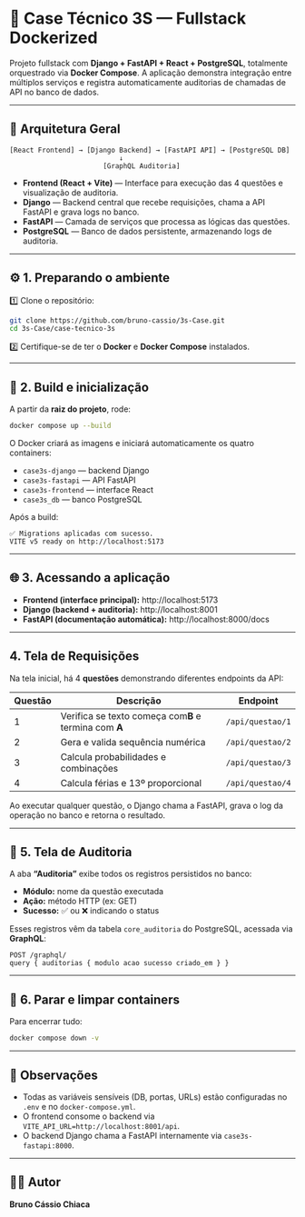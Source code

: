 # 🚀 Case Técnico 3S — Fullstack Dockerized

Projeto fullstack com **Django + FastAPI + React + PostgreSQL**, totalmente orquestrado via **Docker Compose**.
A aplicação demonstra integração entre múltiplos serviços e registra automaticamente auditorias de chamadas de API no banco de dados.

---

## 🧩 Arquitetura Geral

```
[React Frontend] → [Django Backend] → [FastAPI API] → [PostgreSQL DB]
                           ↓
                       [GraphQL Auditoria]
```

- **Frontend (React + Vite)** — Interface para execução das 4 questões e visualização de auditoria.
- **Django** — Backend central que recebe requisições, chama a API FastAPI e grava logs no banco.
- **FastAPI** — Camada de serviços que processa as lógicas das questões.
- **PostgreSQL** — Banco de dados persistente, armazenando logs de auditoria.

---

## ⚙️ 1. Preparando o ambiente

1️⃣ Clone o repositório:

```bash
git clone https://github.com/bruno-cassio/3s-Case.git
cd 3s-Case/case-tecnico-3s
```

2️⃣ Certifique-se de ter o **Docker** e **Docker Compose** instalados.

---

## 🐳 2. Build e inicialização

A partir da **raiz do projeto**, rode:

```bash
docker compose up --build
```

O Docker criará as imagens e iniciará automaticamente os quatro containers:

- `case3s-django` — backend Django
- `case3s-fastapi` — API FastAPI
- `case3s-frontend` — interface React
- `case3s_db` — banco PostgreSQL

Após a build:

```
✅ Migrations aplicadas com sucesso.
VITE v5 ready on http://localhost:5173
```

---

## 🌐 3. Acessando a aplicação

- **Frontend (interface principal):** http://localhost:5173
- **Django (backend + auditoria):**  http://localhost:8001
- **FastAPI (documentação automática):**
   http://localhost:8000/docs

---

##  4. Tela de Requisições

Na tela inicial, há 4 **questões** demonstrando diferentes endpoints da API:

| Questão | Descrição                                                        | Endpoint           |
| -------- | ------------------------------------------------------------------ | ------------------ |
| 1        | Verifica se texto começa com**B** e termina com **A** | `/api/questao/1` |
| 2        | Gera e valida sequência numérica                                 | `/api/questao/2` |
| 3        | Calcula probabilidades e combinações                             | `/api/questao/3` |
| 4        | Calcula férias e 13º proporcional                                | `/api/questao/4` |

Ao executar qualquer questão, o Django chama a FastAPI, grava o log da operação no banco e retorna o resultado.

---

## 🧾 5. Tela de Auditoria

A aba **“Auditoria”** exibe todos os registros persistidos no banco:

- **Módulo:** nome da questão executada
- **Ação:** método HTTP (ex: GET)
- **Sucesso:** ✅ ou ❌ indicando o status

Esses registros vêm da tabela `core_auditoria` do PostgreSQL, acessada via **GraphQL**:

```
POST /graphql/
query { auditorias { modulo acao sucesso criado_em } }
```

---

## 🧹 6. Parar e limpar containers

Para encerrar tudo:

```bash
docker compose down -v
```

---

## 🧠 Observações

- Todas as variáveis sensíveis (DB, portas, URLs) estão configuradas no `.env` e no `docker-compose.yml`.
- O frontend consome o backend via `VITE_API_URL=http://localhost:8001/api`.
- O backend Django chama a FastAPI internamente via `case3s-fastapi:8000`.

---

## 👨‍💻 Autor

**Bruno Cássio Chiaca**
